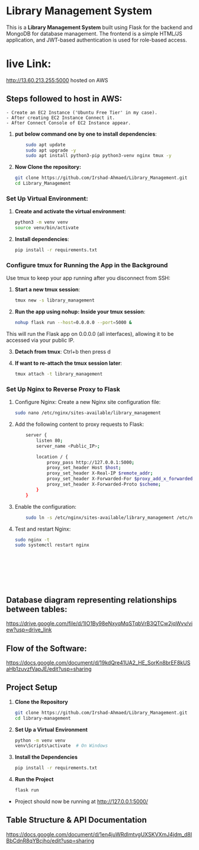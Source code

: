 # Library Management System

This is a **Library Management System** built using Flask for the backend and MongoDB for database management. The frontend is a simple HTML/JS application, and JWT-based authentication is used for role-based access.

# live Link:
http://13.60.213.255:5000
hosted on AWS

## Steps followed to host in AWS:
    - Create an EC2 Instance ('Ubuntu Free Tier' in my case).
    - After creating EC2 Instance Connect it.
    - After Connect Console of EC2 Instance appear.

1. **put below command one by one to install dependencies**:
    ```sh
        sudo apt update
        sudo apt upgrade -y
        sudo apt install python3-pip python3-venv nginx tmux -y

2. **Now Clone the repository:**
    ```sh
    git clone https://github.com/Irshad-Ahmaed/Library_Management.git
    cd Library_Management
    

### Set Up Virtual Environment:
1. **Create and activate the virtual environment**:
    ```sh
    python3 -m venv venv
    source venv/bin/activate

2.  **Install dependencies**:
    ```sh
    pip install -r requirements.txt

### Configure tmux for Running the App in the Background
Use tmux to keep your app running after you disconnect from SSH:
1.  **Start a new tmux session**:
    ```sh
    tmux new -s library_management

2. **Run the app using nohup: Inside your tmux session**:
    ```sh
    nohup flask run --host=0.0.0.0 --port=5000 &

This will run the Flask app on 0.0.0.0 (all interfaces), allowing it to be accessed via your public IP.

3. **Detach from tmux**:
    Ctrl+b then press d

4. **If want to re-attach the tmux session later**:
    ```sh
    tmux attach -t library_management

### Set Up Nginx to Reverse Proxy to Flask
1. Configure Nginx: Create a new Nginx site configuration file:
    ```sh
    sudo nano /etc/nginx/sites-available/library_management

2. Add the following content to proxy requests to Flask:
    ```sh
        server {
            listen 80;
            server_name <Public_IP>;

            location / {
                proxy_pass http://127.0.0.1:5000;
                proxy_set_header Host $host;
                proxy_set_header X-Real-IP $remote_addr;
                proxy_set_header X-Forwarded-For $proxy_add_x_forwarded_for;
                proxy_set_header X-Forwarded-Proto $scheme;
            }
        }

3. Enable the configuration:
    ```sh
        sudo ln -s /etc/nginx/sites-available/library_management /etc/nginx/sites-enabled

4. Test and restart Nginx:
    ```sh
    sudo nginx -t
    sudo systemctl restart nginx









##   Database diagram representing relationships between tables:
https://drive.google.com/file/d/1IO1By98eNxyqMqSTqbVrB3QTCw2jqWvv/view?usp=drive_link

##   Flow of the Software:
https://docs.google.com/document/d/19kdQre41UA2_HE_SorKn8brEF8kUSaHb1zuvzfVapJE/edit?usp=sharing


## Project Setup

1. **Clone the Repository**
    ```sh
    git clone https://github.com/Irshad-Ahmaed/Library_Management.git
    cd library-management

2. **Set Up a Virtual Environment**
    ```sh
    python -m venv venv
    venv\Scripts\activate  # On Windows 

3. **Install the Dependencies**
    ```sh
    pip install -r requirements.txt

4. **Run the Project**
    ```sh
    flask run

- Project should now be running at http://127.0.0.1:5000/


## Table Structure & API Documentation
https://docs.google.com/document/d/1en4juWRdImtvgUXSKVXmJ4jdm_d8IBbCdnR8qYBcjho/edit?usp=sharing